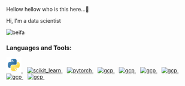 Hellow hellow who is this here...👋

Hi, I'm a data scientist

<p align="left"> <img src="https://komarev.com/ghpvc/?username=beifa&label=Profile%20views&color=0e75b6&style=flat" alt="beifa" /> </p>

<h3 align="left">Languages and Tools:</h3>
<p align="left"> 
  
<a href="https://www.python.org" target="_blank">  
  <img src="https://raw.githubusercontent.com/devicons/devicon/master/icons/python/python-original.svg" alt="python" width="40" height="40"/> </a>&nbsp;&nbsp;   
<a href="https://scikit-learn.org/" target="_blank">   
  <img src="https://upload.wikimedia.org/wikipedia/commons/0/05/Scikit_learn_logo_small.svg" alt="scikit_learn" width="40" height="40"/> </a>&nbsp;&nbsp;    
<a href="https://pytorch.org/" target="_blank">   
  <img src="https://www.vectorlogo.zone/logos/pytorch/pytorch-icon.svg" alt="pytorch" width="40" height="40"/> </a>&nbsp;&nbsp;
<a href="https://opencv.org/" target="_blank"> 
  <img src="https://www.vectorlogo.zone/logos/opencv/opencv-ar21.svg" alt="gcp" width="40" height="40"/> </a>&nbsp;&nbsp;
<a href="https://pandas.pydata.org/" target="_blank"> 
  <img src="https://github.com/valohai/ml-logos/blob/master/pandas.svg" alt="gcp" width="40" height="40"/> </a>&nbsp;&nbsp;
<a href="https://numpy.org" target="_blank"> 
  <img src="https://www.vectorlogo.zone/logos/numpy/numpy-icon.svg" alt="gcp" width="40" height="40"/> </a>&nbsp;&nbsp; 
<a href="https://www.scipy.org/" target="_blank"> 
    <img src="https://github.com/valohai/ml-logos/blob/master/scipy.svg" alt="gcp" width="40" height="40"/> </a>&nbsp;&nbsp;  
<a href="https://cloud.google.com" target="_blank"> 
  <img src="https://www.vectorlogo.zone/logos/google_cloud/google_cloud-icon.svg" alt="gcp" width="40" height="40"/> </a>&nbsp;&nbsp;
<a href="https://www.docker.com/" target="_blank"> 
  <img src="https://www.vectorlogo.zone/logos/docker/docker-official.svg" alt="gcp" width="40" height="40"/> </a>&nbsp;&nbsp;  
</p>
